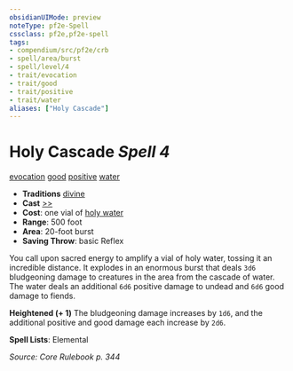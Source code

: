 ```yaml
---
obsidianUIMode: preview
noteType: pf2e-Spell
cssclass: pf2e,pf2e-spell
tags:
- compendium/src/pf2e/crb
- spell/area/burst
- spell/level/4
- trait/evocation
- trait/good
- trait/positive
- trait/water
aliases: ["Holy Cascade"]
---
```

# Holy Cascade *Spell 4*   
[evocation](rules/traits/evocation.md "Evocation School Trait")  [good](rules/traits/good.md "Good Alignment Trait")  [positive](rules/traits/positive.md "Positive Energy & Element Trait")  [water](rules/traits/water.md "Water Energy & Element Trait")  

- **Traditions** [divine](rules/traits/divine.md "Divine Tradition Trait")
- **Cast** [>>](rules/core-rulebook/chapter-9-playing-the-game.md#Actions "Two-Action") 
- **Cost**: one vial of [holy water](compendium/equipment/items/holy-water.md)
- **Range**: 500 foot
- **Area**: 20-foot burst
- **Saving Throw**:  basic Reflex

You call upon sacred energy to amplify a vial of holy water, tossing it an incredible distance. It explodes in an enormous burst that deals `3d6` bludgeoning damage to creatures in the area from the cascade of water. The water deals an additional `6d6` positive damage to undead and `6d6` good damage to fiends.

**Heightened (+ 1)** The bludgeoning damage increases by `1d6`, and the additional positive and good damage each increase by `2d6`.

**Spell Lists**: Elemental

*Source: Core Rulebook p. 344*